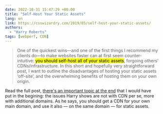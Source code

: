 ```yaml
---
date: 2022-10-31 15:47:29 +00:00
title: "Self-Host Your Static Assets"
lang: en
link: https://csswizardry.com/2019/05/self-host-your-static-assets/
authors:
  - "Harry Roberts"
tags: [webperf, CDN]
---
```


> One of the quickest wins—and one of the first things I recommend my clients do—to make websites faster can at first seem counter-intuitive: <mark>you should self-host all of your static assets</mark>, forgoing others’ CDNs/infrastructure. In this short and hopefully very straightforward post, I want to outline the disadvantages of hosting your static assets ‘off-site’, and the overwhelming benefits of hosting them on your own origin.

Read the full post, [there's an important topic at the end](https://csswizardry.com/2019/05/self-host-your-static-assets/#myth-access-to-a-cdn) that I would have put in the begining: the issues Harry shows are not with CDN per se, more with additional domains. As he says, you should get a CDN for your own main domain, and use it also — on the same domain — for static assets.
